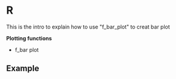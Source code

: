
# R

This is the intro to explain how to use "f_bar_plot" to creat bar plot

**Plotting functions**
- f_bar plot


## Example
```R

```
